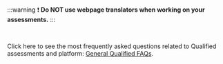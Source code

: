 :::warning
:exclamation: **Do NOT use webpage translators when working on your assessments.** 
:::

<br>

Click here to see the most frequently asked questions related to Qualified assessments and platform: [General Qualified FAQs](https://gist.github.com/ironhack-edu/8133ae98bd932ac1586afc2b7738d220).